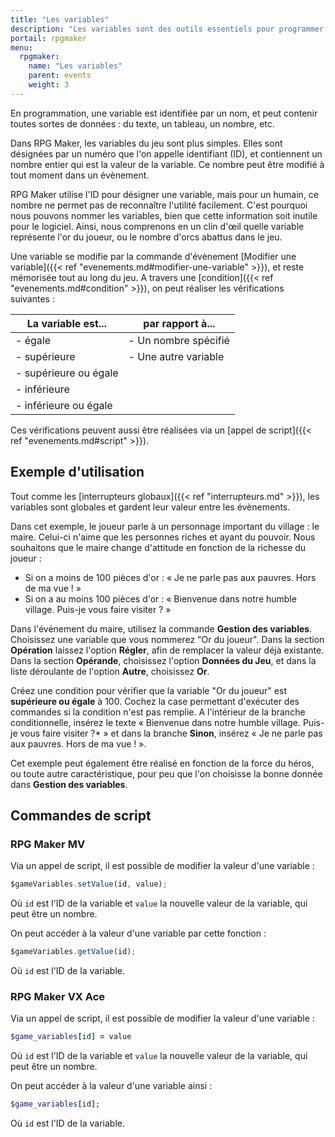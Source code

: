 ```yaml
---
title: "Les variables"
description: "Les variables sont des outils essentiels pour programmer la logique d'un jeu sur RPG Maker. Nous verrons ici leur fonctionnement ainsi que des exemples d'utilisation."
portail: rpgmaker
menu:
  rpgmaker:
    name: "Les variables"
    parent: events
    weight: 3
---
```


En programmation, une variable est identifiée par un nom, et peut contenir toutes sortes de données : du texte, un tableau, un nombre, etc.

Dans RPG Maker, les variables du jeu sont plus simples. Elles sont désignées par un numéro que l'on appelle identifiant (ID), et contiennent un nombre entier qui est la valeur de la variable. Ce nombre peut être modifié à tout moment dans un évènement.

RPG Maker utilise l'ID pour désigner une variable, mais pour un humain, ce nombre ne permet pas de reconnaître l'utilité facilement. C'est pourquoi nous pouvons nommer les variables, bien que cette information soit inutile pour le logiciel. Ainsi, nous comprenons en un clin d'œil quelle variable représente l'or du joueur, ou le nombre d'orcs abattus dans le jeu.

Une variable se modifie par la commande d'évènement [Modifier une variable]({{< ref "evenements.md#modifier-une-variable" >}}), et reste mémorisée tout au long du jeu. A travers une [condition]({{< ref "evenements.md#condition" >}}), on peut réaliser les vérifications suivantes :

La variable est...   | par rapport à...
---------------------|--------------------
- égale              |- Un nombre spécifié
- supérieure         |- Une autre variable
- supérieure ou égale|
- inférieure         |
- inférieure ou égale|

Ces vérifications peuvent aussi être réalisées via un [appel de script]({{< ref "evenements.md#script" >}}).

## Exemple d'utilisation

Tout comme les [interrupteurs globaux]({{< ref "interrupteurs.md" >}}), les variables sont globales et gardent leur valeur entre les évènements.

Dans cet exemple, le joueur parle à un personnage important du village : le maire. Celui-ci n'aime que les personnes riches et ayant du pouvoir. Nous souhaitons que le maire change d'attitude en fonction de la richesse du joueur :

- Si on a moins de 100 pièces d'or : « Je ne parle pas aux pauvres. Hors de ma vue ! »
- Si on a au moins 100 pièces d'or : « Bienvenue dans notre humble village. Puis-je vous faire visiter ? »

Dans l'événement du maire, utilisez la commande **Gestion des variables**. Choisissez une variable que vous nommerez "Or du joueur". Dans la section **Opération** laissez l'option **Régler**, afin de remplacer la valeur déjà existante. Dans la section **Opérande**, choisissez l'option **Données du Jeu**, et dans la liste déroulante de l'option **Autre**, choisissez **Or**.

Créez une condition pour vérifier que la variable "Or du joueur" est **supérieure ou égale** à 100. Cochez la case permettant d'exécuter des commandes si la condition n'est pas remplie. A l'intérieur de la branche conditionnelle, insérez le texte « Bienvenue dans notre humble village. Puis-je vous faire visiter ?* » et dans la branche **Sinon**, insérez « Je ne parle pas aux pauvres. Hors de ma vue ! ».

Cet exemple peut également être réalisé en fonction de la force du héros, ou toute autre caractéristique, pour peu que l'on choisisse la bonne donnée dans **Gestion des variables**.

## Commandes de script

### RPG Maker MV

Via un appel de script, il est possible de modifier la valeur d'une variable :

```js
$gameVariables.setValue(id, value);
```

Où `id` est l'ID de la variable et `value` la nouvelle valeur de la variable, qui peut être un nombre.

On peut accéder à la valeur d'une variable par cette fonction :

```js
$gameVariables.getValue(id);
```

Où `id` est l'ID de la variable.

### RPG Maker VX Ace

Via un appel de script, il est possible de modifier la valeur d'une variable :

```ruby
$game_variables[id] = value
```

Où `id` est l'ID de la variable et `value` la nouvelle valeur de la variable, qui peut être un nombre.

On peut accéder à la valeur d'une variable ainsi :

```ruby
$game_variables[id];
```

Où `id` est l'ID de la variable.
